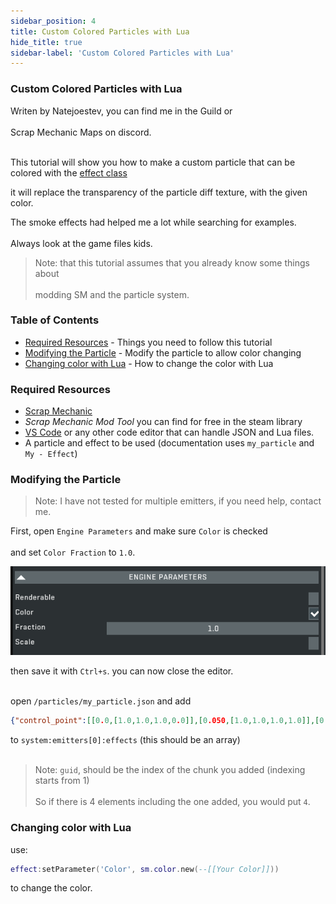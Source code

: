 ```yaml
---
sidebar_position: 4
title: Custom Colored Particles with Lua
hide_title: true
sidebar-label: 'Custom Colored Particles with Lua'
---
```


### Custom Colored Particles with Lua
Writen by Natejoestev, you can find me in the Guild or<br></br>
Scrap Mechanic Maps on discord.<br></br>

This tutorial will show you how to make a custom particle that can be colored with the [effect class](https://scrapmechanictools.com/lua/Game-Script-Environment/Userdata/Effect)

it will replace the transparency of the particle diff texture, with the given color.

The smoke effects had helped me a lot while searching for examples.<br></br>
Always look at the game files kids.

> Note: that this tutorial assumes that you already know some things about <br></br>
modding SM and the particle system.

### Table of Contents

 - [Required Resources](#required-resources) - Things you need to follow this tutorial
 - [Modifying the Particle](#modifying-the-particle) - Modify the particle to allow color changing
 - [Changing color with Lua](#changing-color-with-lua) - How to change the color with Lua

### Required Resources

 - [Scrap Mechanic](https://store.steampowered.com/app/387990/)
 - *Scrap Mechanic Mod Tool* you can find for free in the steam library
 - [VS Code](https://code.visualstudio.com/) or any other code editor that can handle JSON and Lua files.
 - A particle and effect to be used (documentation uses `my_particle` and `My - Effect`)

### Modifying the Particle

> Note: I have not tested for multiple emitters, if you need help, contact me.

First, open `Engine Parameters` and make sure `Color` is checked<br></br>
and set `Color Fraction` to `1.0`.

![Image of Particle Editor](/static/img/ParticleEditor_enableColor.png)

then save it with `Ctrl+s`. you can now close the editor.<br></br>

open `/particles/my_particle.json` and add 
```json
{"control_point":[[0.0,[1.0,1.0,1.0,0.0]],[0.050,[1.0,1.0,1.0,1.0]],[0.495770,[1.0,1.0,1.0,1.0]],[1.0,[1.0,1.0,1.0,0.0]]],"guid":2,"name":"Color"}
```
to `system:emitters[0]:effects` (this should be an array)<br></br>
> Note: `guid`, should be the index of the chunk you added (indexing starts from 1)<br></br>
    So if there is 4 elements including the one added, you would put `4`.


### Changing color with Lua

use:
```lua
effect:setParameter('Color', sm.color.new(--[[Your Color]]))
```
to change the color.

